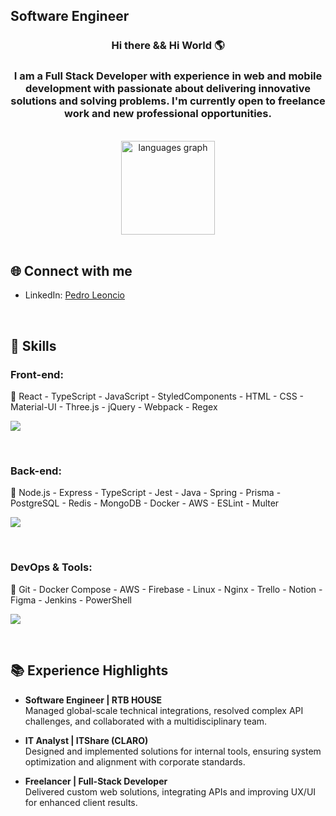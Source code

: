 ## Software Engineer

<h3 align="center">Hi there && Hi World 🌎</h3>
<h3 align="center">I am a Full Stack Developer with experience in web and mobile development with passionate about delivering innovative solutions and solving problems. I'm currently open to freelance work and new professional opportunities.</h3>

<br />
<div align="center">
  <img src="https://github-readme-stats.vercel.app/api/top-langs?locale=en&hide_title=true&layout=compact&card_width=320&langs_count=10&theme=dracula&hide_border=true&username=plperera" height="150" alt="languages graph"  />
</div>

<br />

<div>
  <h2>🌐 Connect with me</h2>

  - LinkedIn: [Pedro Leoncio](https://www.linkedin.com/in/pedro-leoncio/)  
</div>

<br />

<h2>🚀 Skills</h2>

### Front-end:
🔹 React - TypeScript - JavaScript - StyledComponents - HTML - CSS - Material-UI - Three.js - jQuery - Webpack - Regex

<p align="left">
  <img src="https://skillicons.dev/icons?i=react,typescript,javascript,styledcomponents,html,css,materialui,threejs,webpack,jquery"/>
</p>
<br />
  
### Back-end:
🔹 Node.js - Express - TypeScript - Jest - Java - Spring - Prisma - PostgreSQL - Redis - MongoDB - Docker - AWS - ESLint - Multer

<p align="left">
  <img src="https://skillicons.dev/icons?i=nodejs,express,typescript,jest,java,spring,prisma,postgres,redis,mongodb,docker,aws"/>
</p>
<br />

### DevOps & Tools:
🔹 Git - Docker Compose - AWS - Firebase - Linux - Nginx - Trello - Notion - Figma - Jenkins - PowerShell

<p align="left">
  <img src="https://skillicons.dev/icons?i=git,aws,firebase,linux,nginx,figma,jenkins"/>
</p>
<br />

<h2>📚 Experience Highlights</h2>

- **Software Engineer | RTB HOUSE**  
  Managed global-scale technical integrations, resolved complex API challenges, and collaborated with a multidisciplinary team.  

- **IT Analyst | ITShare (CLARO)**  
  Designed and implemented solutions for internal tools, ensuring system optimization and alignment with corporate standards.  

- **Freelancer | Full-Stack Developer**  
  Delivered custom web solutions, integrating APIs and improving UX/UI for enhanced client results.  
